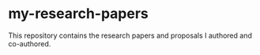 # my-research-papers
This repository contains the research papers and proposals I authored and co-authored.
